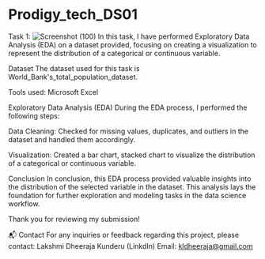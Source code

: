 # Prodigy_tech_DS01
Task 1: 
![Screenshot (100)](https://github.com/Dheerajak05/Prodigy_tech_DS01/assets/170223467/44bffb81-780b-421f-88a1-da4357949a03)
 In this task, I have performed Exploratory Data Analysis (EDA) on a dataset provided, focusing on creating a visualization to represent the distribution of a categorical or continuous variable.

Dataset The dataset used for this task is World_Bank's_total_population_dataset.

Tools used: Microsoft Excel

Exploratory Data Analysis (EDA) During the EDA process, I performed the following steps:

Data Cleaning: Checked for missing values, duplicates, and outliers in the dataset and handled them accordingly.

Visualization: Created a bar chart, stacked chart to visualize the distribution of a categorical or continuous variable.

Conclusion In conclusion, this EDA process provided valuable insights into the distribution of the selected variable in the dataset. This analysis lays the foundation for further exploration and modeling tasks in the data science workflow.

Thank you for reviewing my submission!

📬 Contact For any inquiries or feedback regarding this project, please contact:
Lakshmi Dheeraja Kunderu (LinkdIn) Email: kldheeraja@gmail.com
 
